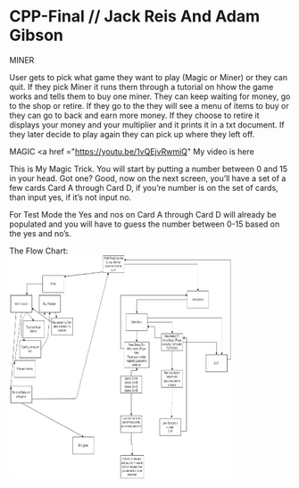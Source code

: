 # CPP-Final // Jack Reis And Adam Gibson
MINER

User gets to pick what game they want to play (Magic or Miner) or they can quit.
If they pick Miner it runs them through a tutorial on hhow the game works and tells them to buy one miner.
They can keep waiting for money, go to the shop or retire.
If they go to the they will see a menu of items to buy or they can go to back and earn more money.
If they choose to retire it displays your money and your multiplier and it prints it in a txt document.
If they later decide to play again they can pick up where they left off.

MAGIC
 <a href ="https://youtu.be/1vQEjvRwmiQ" My video is here</a>

This is My Magic Trick. You will start by putting a number between 0 and 15 in your head. Got one? Good, now on the next screen, you’ll have a set of a few cards Card A through Card D, if you’re number is on the set of cards, than input yes, if it’s not input no. 


For Test Mode the Yes and nos on Card A  through Card D will already be populated and you will have to guess the number between 0-15 based on the yes and no’s.

The Flow Chart: <img src="C++ Final-Page-1.jpg" height = "400" width ="400">
